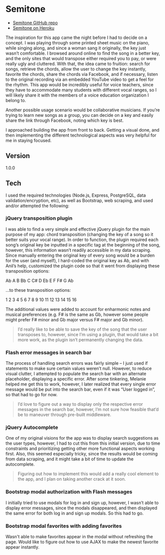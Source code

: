 # Semitone

  - [Semitone GitHub repo]
  - [Semitone on Heroku]

The inspiration for this app came the night before I had to decide on a concept. I was playing through some printed sheet music on the piano, while singing along, and since a woman sang it originally, the key just wasn’t comfortable. I browsed around online to find the song in a better key, and the only sites that would transpose either required you to pay, or were really ugly and cluttered. With that, the idea came to fruition: search for songs, retrieve the chords, allow the user to change the key instantly, favorite the chords, share the chords via Facebook, and if necessary, listen to the original recording via an embedded YouTube video to get a feel for the rhythm. This app would be incredibly useful for voice teachers, since they have to accommodate many students with different vocal ranges, so I will likely share it with the members of a voice education organization I belong to.

Another possible usage scenario would be collaborative musicians. If you’re trying to learn new songs as a group, you can decide on a key and easily share the link through Facebook, noting which key is best.

I approached building the app from front to back. Getting a visual done, and then implementing the different technological aspects was very helpful for me in staying focused.

## Version

1.0.0

## Tech

I used the required technologies (Node.js, Express, PostgreSQL, data validation/encryption, etc), as well as Bootstrap, web scraping, and used and/or attempted the following:

### jQuery transposition plugin

I was able to find a very simple and effective jQuery plugin for the main purpose of my app: chord transposition (changing the key of a song so it better suits your vocal range). In order to function, the plugin required each song’s original key be inputted in a specific tag at the beginning of the song, however, this information wasn’t readily accessible in my data scraping. Since manually entering the original key of every song would be a burden for the user (and myself), I hard-coded the original key as Ab, and with Anil’s help, customized the plugin code so that it went from displaying these transposition options:

Ab  A  B  Bb  C  C#  D  Eb  E  F  F#  G  Ab

…to these transposition options:

1  2  3  4  5  6  7  8  9  10  11  12  13  14  15  16

The additional values were added to account for enharmonic notes and musical preferences (e.g. F# is the same as Gb, however some people might prefer F# minor and Gb major versus F# major and Gb minor).

> I’d really like to be able to save the key of the song that the user transposes to,
> however, since I’m using a plugin, that would take a bit more work, as the plugin
> isn’t permanently changing the data.

### Flash error messages in search bar

The process of handling search errors was fairly simple – I just used if statements to make sure certain values weren’t null. However, to reduce visual clutter, I attempted to populate the search bar with an alternate placeholder, displaying a specific error. After some tinkering, Melanie helped me get this to work, however, I later realized that every single error message would be put into the search bar, even if it was “User logged in”, so that had to go for now.

> I’d love to figure out a way to display only the respective error messages in
> the search bar, however, I’m not sure how feasible that’d be to maneuver
> through pre-built middleware.


### jQuery Autocomplete

One of my original visions for the app was to display search suggestions as the user types, however, I had to cut this from this initial version, due to time constraints and prioritizing getting other more functional aspects working first. Also, this seemed especially tricky, since the results would be coming from data scraping, and it might take a bit of time to update the autocomplete.

> Figuring out how to implement this would add a really cool element to the app,
> and I plan on taking another crack at it soon.


### Bootstrap modal authorization with Flash messages

I initially tried to use modals for log in and sign up, however, I wasn’t able to display error messages, since the modals disappeared, and then displayed the same error for both log in and sign up modals. So this had to go.


### Bootstrap modal favorites with adding favorites

Wasn't able to make favorites appear in the modal without refreshing the page. Would like to figure out how to use AJAX to make the newest favorite appear instantly.


[Semitone GitHub repo]:https://github.com/smithdp60/semitone

[Semitone on Heroku]:https://semitone.herokuapp.com/